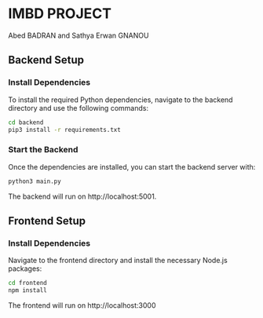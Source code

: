 # IMBD PROJECT
Abed BADRAN and Sathya Erwan GNANOU

## Backend Setup

### Install Dependencies

To install the required Python dependencies, navigate to the backend directory and use the following commands:

```bash
cd backend
pip3 install -r requirements.txt
```

### Start the Backend
Once the dependencies are installed, you can start the backend server with:
```bash
python3 main.py
```
The backend will run on http://localhost:5001.

## Frontend Setup

### Install Dependencies

Navigate to the frontend directory and install the necessary Node.js packages:
```bash
cd frontend
npm install
```
The frontend will run on http://localhost:3000

